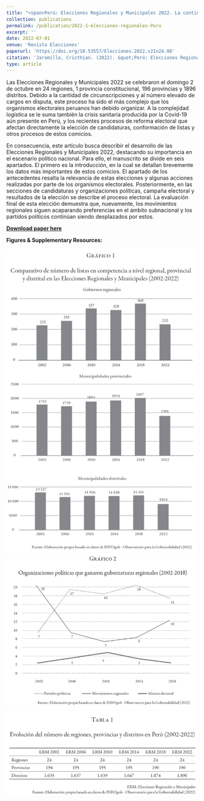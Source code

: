 ```yaml
---
title: "<span>Perú: Elecciones Regionales y Municipales 2022. La continua prevalencia de los movimientos regionales</span>"
collection: publications
permalink: /publication/2022-1-elecciones-regionales-Peru
excerpt: ''
date: 2022-07-01
venue: 'Revista Elecciones'
paperurl: 'https://doi.org/10.53557/Elecciones.2022.v21n24.08'
citation: 'Jaramillo, Cristhian. (2022). &quot;Perú: Elecciones Regionales y Municipales 2022. La continua prevalencia de los movimientos regionales.&quot; <i>Revista Elecciones</i>. 21(24): 249-262.'
type: article
---
```


Las Elecciones Regionales y Municipales 2022 se celebraron el domingo 2 de octubre en 24 regiones, 1 provincia constitucional, 196 provincias y 1896 distritos. Debido a la cantidad de circunscripciones y al número elevado de cargos en disputa, este proceso ha sido el más complejo que los organismos electorales peruanos han debido organizar. A la complejidad logística se le suma también la crisis sanitaria producida por la Covid-19 aún presente en Perú, y los recientes procesos de reforma electoral que afectan directamente la elección de candidaturas, conformación de listas y otros procesos de estos comicios.

En consecuencia, este artículo busca describir el desarrollo de las Elecciones Regionales y Municipales 2022, destacando su importancia en el escenario político nacional. Para ello, el manuscrito se divide en seis apartados. El primero es la introducción, en la cual se detallan brevemente los datos más importantes de estos comicios. El apartado de los antecedentes resalta la relevancia de estas elecciones y algunas acciones realizadas por parte de los organismos electorales. Posteriormente, en las secciones de candidaturas y organizaciones políticas, campaña electoral y resultados de la elección se describe el proceso electoral. La evaluación final de esta elección demuestra que, nuevamente, los movimientos regionales siguen acaparando preferencias en el ámbito subnacional y los partidos políticos continúan siendo desplazados por estos.

[**Download paper here**](https://www.researchgate.net/publication/366317555_Peru_Elecciones_Regionales_y_Municipales_2022_La_continua_prevalencia_de_los_movimientos_regionales)

**<span>Figures & Supplementary Resources:</span>**

<img src="/images/subnacional_figure1.png"/>

<img src="/images/subnacional_figure2.png"/>

<img src="/images/subnacional_table1.png"/>